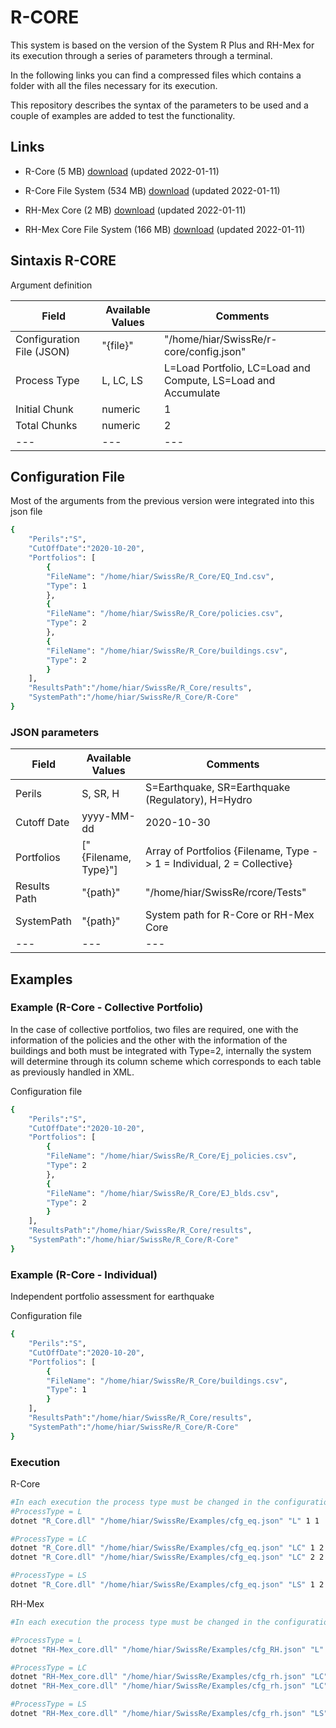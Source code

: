 # R-CORE

This system is based on the version of the System R Plus and RH-Mex for its execution through a series of parameters through a terminal. 

In the following links you can find a compressed files which contains a folder with all the files necessary for its execution. 

This repository describes the syntax of the parameters to be used and a couple of examples are added to test the functionality.

## Links

* R-Core (5 MB) [download](https://serv.ern.com.mx/download/SwissRe_PATM/R_Core_v1.0.0.15_linux-x64.zip) (updated 2022-01-11)

* R-Core File System (534 MB) [download](https://serv.ern.com.mx/download/SwissRe_PATM/R_Core_fs_v1.0.0.15.zip) (updated 2022-01-11)


* RH-Mex Core (2 MB) [download](https://serv.ern.com.mx/download/SwissRe_PATM/RH-Mex_Core_v1.0.0.4_linux-x64.zip) (updated 2022-01-11)

* RH-Mex Core File System (166 MB) [download](https://serv.ern.com.mx/download/SwissRe_PATM/RH-Mex_Core_v1.0.0.4_fs.zip) (updated 2022-01-11)

## Sintaxis R-CORE
Argument definition

|Field|Available Values|Comments|
|---|---|---|
|Configuration File (JSON)|"{file}"|"/home/hiar/SwissRe/r-core/config.json"| 
|Process Type|L, LC, LS |L=Load Portfolio, LC=Load and Compute, LS=Load and Accumulate| 
|Initial Chunk|numeric|1| 
|Total Chunks|numeric|2| 
|---|---|---|

## Configuration File

Most of the arguments from the previous version were integrated into this json file 

```sh
{
	"Perils":"S",
	"CutOffDate":"2020-10-20",
	"Portfolios": [
		{
		"FileName": "/home/hiar/SwissRe/R_Core/EQ_Ind.csv",
		"Type": 1
		},
		{
		"FileName": "/home/hiar/SwissRe/R_Core/policies.csv",
		"Type": 2
		},
		{
		"FileName": "/home/hiar/SwissRe/R_Core/buildings.csv",
		"Type": 2
		}
  	],
	"ResultsPath":"/home/hiar/SwissRe/R_Core/results",
	"SystemPath":"/home/hiar/SwissRe/R_Core/R-Core"
}
```

### JSON parameters

|Field|Available Values|Comments|
|---|---|---|
|Perils|S, SR, H|S=Earthquake, SR=Earthquake (Regulatory), H=Hydro| 
|Cutoff Date|yyyy-MM-dd|2020-10-30|
|Portfolios|["{Filename, Type}"]|Array of Portfolios {Filename, Type -> 1 = Individual, 2 = Collective}|
|Results Path|"{path}"|"/home/hiar/SwissRe/rcore/Tests"|
|SystemPath|"{path}"| System path for R-Core or RH-Mex Core |
|---|---|---|


## Examples

### Example (R-Core - Collective Portfolio) 


In the case of collective portfolios, two files are required, one with the information of the policies and the other with the information of the buildings and both must be integrated with Type=2, internally the system will determine through its column scheme which corresponds to each table as previously handled in XML.


Configuration file
```sh
{
	"Perils":"S",
	"CutOffDate":"2020-10-20",
	"Portfolios": [
		{
		"FileName": "/home/hiar/SwissRe/R_Core/Ej_policies.csv",
		"Type": 2
		},
		{
		"FileName": "/home/hiar/SwissRe/R_Core/EJ_blds.csv",
		"Type": 2
		}
  	],
	"ResultsPath":"/home/hiar/SwissRe/R_Core/results",
	"SystemPath":"/home/hiar/SwissRe/R_Core/R-Core"
}
```

### Example (R-Core - Individual) 

Independent portfolio assessment for earthquake

Configuration file
```sh
{
	"Perils":"S",
	"CutOffDate":"2020-10-20",
	"Portfolios": [
		{
		"FileName": "/home/hiar/SwissRe/R_Core/buildings.csv",
		"Type": 1
		}
  	],
	"ResultsPath":"/home/hiar/SwissRe/R_Core/results",
	"SystemPath":"/home/hiar/SwissRe/R_Core/R-Core"
}
```
### Execution

R-Core

```sh
#In each execution the process type must be changed in the configuration file
#ProcessType = L
dotnet "R_Core.dll" "/home/hiar/SwissRe/Examples/cfg_eq.json" "L" 1 1 

#ProcessType = LC
dotnet "R_Core.dll" "/home/hiar/SwissRe/Examples/cfg_eq.json" "LC" 1 2
dotnet "R_Core.dll" "/home/hiar/SwissRe/Examples/cfg_eq.json" "LC" 2 2

#ProcessType = LS
dotnet "R_Core.dll" "/home/hiar/SwissRe/Examples/cfg_eq.json" "LS" 1 2


```

RH-Mex

```sh
#In each execution the process type must be changed in the configuration file

#ProcessType = L
dotnet "RH-Mex_core.dll" "/home/hiar/SwissRe/Examples/cfg_RH.json" "L" 1 1 

#ProcessType = LC
dotnet "RH-Mex_core.dll" "/home/hiar/SwissRe/Examples/cfg_rh.json" "LC" 1 2 
dotnet "RH-Mex_core.dll" "/home/hiar/SwissRe/Examples/cfg_rh.json" "LC" 2 2 

#ProcessType = LS
dotnet "RH-Mex_core.dll" "/home/hiar/SwissRe/Examples/cfg_rh.json" "LS" 1 2 
```
